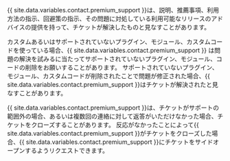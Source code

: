{{ site.data.variables.contact.premium_support }}は、説明、推薦事項、利用方法の指示、回避策の指示、その問題に対処している利用可能なリリースのアドバイスの提供を持って、チケットが解決したものと見なすことがあります。

カスタムあるいはサポートされていないプラグイン、モジュール、カスタムコードを使っている場合、{{ site.data.variables.contact.premium_support }} は問題の解決を試みるに当たってサポートされていないプラグイン、モジュール、コードの削除をお願いすることがあります。 サポートされていないプラグイン、モジュール、カスタムコードが削除されたことで問題が修正された場合、{{ site.data.variables.contact.premium_support }}はチケットが解決されたと見なすことがあります。

{{ site.data.variables.contact.premium_support }}は、チケットがサポートの範囲外の場合、あるいは複数回の連絡に対して返答がいただけなかった場合、チケットをクローズすることがあります。 反応がなかったことによって{{ site.data.variables.contact.premium_support }}がチケットをクローズした場合、{{ site.data.variables.contact.premium_support }}にチケットをサイドオープンするようリクエストできます。
